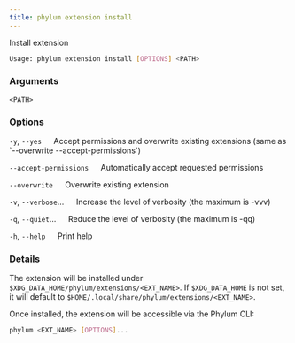 ```yaml
---
title: phylum extension install
---
```


Install extension

```sh
Usage: phylum extension install [OPTIONS] <PATH>
```

### Arguments

`<PATH>`

### Options

`-y`, `--yes`
&emsp; Accept permissions and overwrite existing extensions (same as \`--overwrite --accept-permissions\`)

`--accept-permissions`
&emsp; Automatically accept requested permissions

`--overwrite`
&emsp; Overwrite existing extension

`-v`, `--verbose`...
&emsp; Increase the level of verbosity (the maximum is -vvv)

`-q`, `--quiet`...
&emsp; Reduce the level of verbosity (the maximum is -qq)

`-h`, `--help`
&emsp; Print help

### Details

The extension will be installed under `$XDG_DATA_HOME/phylum/extensions/<EXT_NAME>`.
If `$XDG_DATA_HOME` is not set, it will default to `$HOME/.local/share/phylum/extensions/<EXT_NAME>`.

Once installed, the extension will be accessible via the Phylum CLI:

```sh
phylum <EXT_NAME> [OPTIONS]...
```
